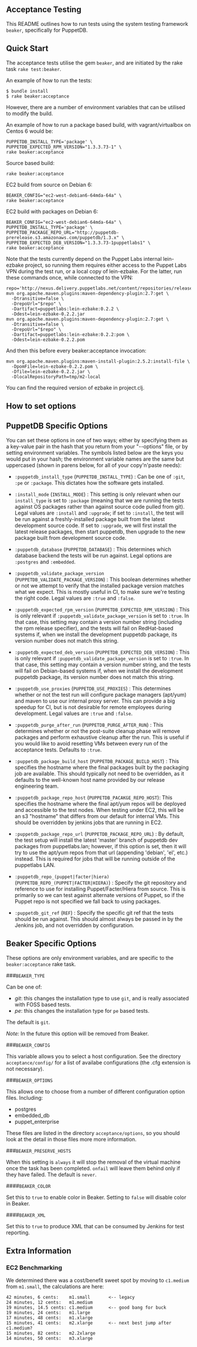 Acceptance Testing
------------------

This README outlines how to run tests using the system testing framework `beaker`, specifically for PuppetDB.

## Quick Start

The acceptance tests utilise the gem `beaker`, and are initiated by the rake task `rake test:beaker`.

An example of how to run the tests:

    $ bundle install
    $ rake beaker:acceptance

However, there are a number of environment variables that can be utilised to modify the build.

An example of how to run a package based build, with vagrant/virtualbox on Centos 6 would be:

    PUPPETDB_INSTALL_TYPE='package' \
    PUPPETDB_EXPECTED_RPM_VERSION="1.3.3.73-1" \
    rake beaker:acceptance

Source based build:

    rake beaker:acceptance

EC2 build from source on Debian 6:

    BEAKER_CONFIG="ec2-west-debian6-64mda-64a" \
    rake beaker:acceptance

EC2 build with packages on Debian 6:

    BEAKER_CONFIG="ec2-west-debian6-64mda-64a" \
    PUPPETDB_INSTALL_TYPE='package' \
    PUPPETDB_PACKAGE_REPO_URL="http://puppetdb-prerelease.s3.amazonaws.com/puppetdb/1.3.x" \
    PUPPETDB_EXPECTED_DEB_VERSION="1.3.3.73-1puppetlabs1" \
    rake beaker:acceptance

Note that the tests currently depend on the Puppet Labs internal
lein-ezbake project, so running them requires either access to the
Puppet Labs VPN during the test run, or a local copy of lein-ezbake.
For the latter, run these commands once, while connected to the VPN:

    repo='http://nexus.delivery.puppetlabs.net/content/repositories/releases/'
    mvn org.apache.maven.plugins:maven-dependency-plugin:2.7:get \
      -Dtransitive=false \
      -DrepoUrl="$repo" \
      -Dartifact=puppetlabs:lein-ezbake:0.2.2 \
      -Ddest=lein-ezbake-0.2.2.jar
    mvn org.apache.maven.plugins:maven-dependency-plugin:2.7:get \
      -Dtransitive=false \
      -DrepoUrl="$repo" \
      -Dartifact=puppetlabs:lein-ezbake:0.2.2:pom \
      -Ddest=lein-ezbake-0.2.2.pom

And then this before every beaker:acceptance invocation:

    mvn org.apache.maven.plugins:maven-install-plugin:2.5.2:install-file \
      -DpomFile=lein-ezbake-0.2.2.pom \
      -Dfile=lein-ezbake-0.2.2.jar \
      -DlocalRepositoryPath=tmp/m2-local

You can find the required version of ezbake in project.clj.

## How to set options

## PuppetDB Specific Options

You can set these options in one of two ways; either by specifying them as a key-value
pair in the hash that you return from your "--options" file, or by setting
environment variables.  The symbols listed below are the keys you would put
in your hash; the environment variable names are the same but uppercased
(shown in parens below, for all of your copy'n'paste needs):

* `:puppetdb_install_type` (`PUPPETDB_INSTALL_TYPE`) : Can be one of `:git`,
  `:pe` or `:package`. This dictates how the software gets installed.

* `:install_mode` (`INSTALL_MODE`) : This setting is only
  relevant when our `install_type` is set to `:package` (meaning that we are
  running the tests against OS packages rather than against source code pulled
  from git).  Legal values are `:install` and `:upgrade`; if set to `:install`,
  the test will be run against a freshly-installed package built from the
  latest development source code.  If set to `:upgrade`, we will first install
  the latest release packages, then start puppetdb, then upgrade to the new package
  built from development source code.

* `:puppetdb_database` (`PUPPETDB_DATABASE`) : This determines which database
  backend the tests will be run against.  Legal options are `:postgres` and
  `:embedded`.

* `:puppetdb_validate_package_version` (`PUPPETDB_VALIDATE_PACKAGE_VERSION`) :
  This boolean determines whether or not we attempt to verify that the installed
  package version matches what we expect.  This is mostly useful in CI, to make
  sure we're testing the right code.  Legal values are `:true` and `:false`.

* `:puppetdb_expected_rpm_version` (`PUPPETDB_EXPECTED_RPM_VERSION`) :
  This is only relevant if `:puppetdb_validate_package_version` is set to `:true`.
  In that case, this setting may contain a version number string (including the
  rpm release specifier), and the tests will fail on RedHat-based systems if, when
  we install the development puppetdb package, its version number does not match
  this string.

* `:puppetdb_expected_deb_version` (`PUPPETDB_EXPECTED_DEB_VERSION`) :
  This is only relevant if `:puppetdb_validate_package_version` is set to `:true`.
  In that case, this setting may contain a version number string, and the tests
  will fail on Debian-based systems if, when we install the development puppetdb
  package, its version number does not match this string.

* `:puppetdb_use_proxies` (`PUPPETDB_USE_PROXIES`) : This determines whether or
  not the test run will configure package managers (apt/yum) and maven to use
  our internal proxy server.  This can provide a big speedup for CI, but is
  not desirable for remote employees during development.  Legal values are `:true`
  and `:false`.

* `:puppetdb_purge_after_run` (`PUPPETDB_PURGE_AFTER_RUN`) : This determines
  whether or not the post-suite cleanup phase will remove packages and perform
  exhaustive cleanup after the run.  This is useful if you would like to avoid
  resetting VMs between every run of the acceptance tests.  Defaults to `:true`.

* `:puppetdb_package_build_host` (`PUPPETDB_PACKAGE_BUILD_HOST`) : This specifies
  the hostname where the final packages built by the packaging job are available.
  This should typically not need to be overridden, as it defaults to the
  well-known host name provided by our release engineering team.

* `:puppetdb_package_repo_host` (`PUPPETDB_PACAKGE_REPO_HOST`): This specifies
  the hostname where the final apt/yum repos will be deployed and accessible to
  the test nodes.  When testing under EC2, this will be an s3 "hostname" that
  differs from our default for internal VMs.  This should be overridden by
  jenkins jobs that are running in EC2.

* `:puppetdb_package_repo_url` (`PUPPETDB_PACKAGE_REPO_URL`) : By default,
  the test setup will install the latest 'master' branch of puppetdb dev packages
  from puppetlabs.lan; however, if this option is set, then it will try to use
  the apt/yum repos from that url (appending 'debian', 'el', etc.) instead.  This
  is required for jobs that will be running outside of the puppetlabs LAN.

* `:puppetdb_repo_(puppet|facter|hiera)` (`PUPPETDB_REPO_(PUPPET|FACTER|HIERA)`) :
  Specify the git repository and reference to use for installing Puppet/Facter/Hiera
  from source. This is primarily so we can test against alternate versions of
  Puppet, so if the Puppet repo is not specified we fall back to using packages.

* `:puppetdb_git_ref` (`REF`) :
  Specify the specific git ref that the tests should be run against.  This should
  almost always be passed in by the Jenkins job, and not overridden by configuration.

## Beaker Specific Options

These options are only environment variables, and are specific to the `beaker:acceptance` rake task.

###`BEAKER_TYPE`

Can be one of:

* _git_: this changes the installation type to use `git`, and is really associated with FOSS based tests.
* _pe_: this changes the installation type for `pe` based tests.

The default is `git`.

*Note:* In the future this option will be removed from Beaker.

###`BEAKER_CONFIG`

This variable allows you to select a host configuration. See the directory `acceptance/config/` for a list of availabe configurations (the .cfg extension is not necessary).

###`BEAKER_OPTIONS`

This allows one to choose from a number of different configuration option files. Including:

* postgres
* embedded\_db
* puppet\_enterprise

These files are listed in the directory `acceptance/options`, so you should look at the detail in those files more more information.

###`BEAKER_PRESERVE_HOSTS`

When this setting is `always` it will stop the removal of the virtual machine once the task has been completed. `onfail` will leave them behind only if they have failed. The default is `never`.

####`BEAKER_COLOR`

Set this to `true` to enable color in Beaker. Setting to `false` will disable color in Beaker.

####`BEAKER_XML`

Set this to `true` to produce XML that can be consumed by Jenkins for test reporting.

## Extra Information

### EC2 Benchmarking

We determined there was a cost/benefit sweet spot by moving to `c1.medium` from `m1.small`, the calculations are here:

    42 minutes, 6 cents:    m1.small       <-- legacy
    24 minutes, 12 cents:   m1.medium
    19 minutes, 14.5 cents: c1.medium      <-- good bang for buck
    19 minutes, 24 cents:   m1.large
    17 minutes, 48 cents:   m1.xlarge
    15 minutes, 41 cents:   m2.xlarge      <-- next best jump after c1.medium?
    15 minutes, 82 cents:   m2.2xlarge
    14 minutes, 50 cents:   m3.xlarge
